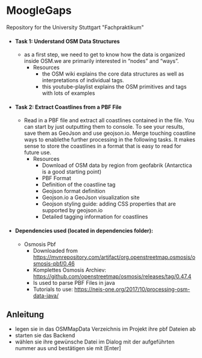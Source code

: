 # MoogleGaps
Repository for the University Stuttgart "Fachpraktikum"

- #### Task 1: Understand OSM Data Structures
    - as a first step, we need to get to know how the data is organized inside OSM.we are primarily interested in “nodes” and “ways”.
        - Resources
            - the OSM wiki explains the core data structures as well as interpretations of individual tags.
            - this youtube-playlist explains the OSM primitives and tags with lots of examples
- #### Task 2: Extract Coastlines from a PBF File
    - Read in a PBF file and extract all coastlines contained in the file. You can start by just outputting them to console.  To see your results, save them as GeoJson and use geojson.io. Merge touching coastline ways to enablethe further processing in the following tasks. It makes sense to store the coastlines in a format that is easy to read for future use.
        - Resources
            - Download of OSM data by region from geofabrik (Antarctica is a good starting point)
            - PBF Format
            - Definition of the coastline tag
            - Geojson format definition
            - Geojson.io a GeoJson visualization site
            - Geojson styling guide: adding CSS properties that are supported by geojson.io
            - Detailed tagging information for coastlines
            
            

- #### Dependencies used (located in dependencies folder):
    - Osmosis Pbf
        - Downloaded from https://mvnrepository.com/artifact/org.openstreetmap.osmosis/osmosis-pbf/0.46
        - Komplettes Osmosis Archiev: https://github.com/openstreetmap/osmosis/releases/tag/0.47.4
        - Is used to parse PBF Files in java
        - Tutorials to use: https://neis-one.org/2017/10/processing-osm-data-java/
        
## Anleitung
- legen sie in das OSMMapData Verzeichnis im Projekt ihre pbf Dateien ab
- starten sie das Backend
- wählen sie ihre gewünsche Datei im Dialog mit der aufgeführten nummer aus und bestätigen sie mit [Enter]